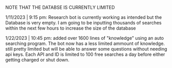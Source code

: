 NOTE THAT THE DATABSE IS CURRENTLY LIMITED

1/11/2023 | 9:15 pm: Research bot is currently working as intended but the Database is very empty. I am going to be inputting thousands of searches within the next few hours to increase the size of the database

1/22/2023 | 10:45 pm: added over 1600 lines of "knowledge" using an auto searching program. The bot now has a less limited ammount of knowledge. still pretty limited but will be able to answer some questions without needing api keys. Each API and ID is limited to 100 free searches a day before either getting charged or shut down.

